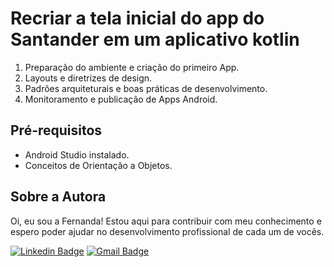 # Recriar a tela inicial do app do Santander em um aplicativo kotlin
1. Preparação do ambiente e criação do primeiro App.
3. Layouts e diretrizes de design.
4. Padrões arquiteturais e boas práticas de desenvolvimento.
5. Monitoramento e publicação de Apps Android.

## Pré-requisitos
- Android Studio instalado. 
- Conceitos de Orientação a Objetos.

## Sobre a Autora
Oi, eu sou a Fernanda! Estou aqui para contribuir com meu conhecimento e espero poder ajudar no desenvolvimento profissional de cada um de vocês.

[![Linkedin Badge](https://img.shields.io/badge/-Fernanda_Maki_Hirose-blue?style=flat-square&logo=Linkedin&logoColor=white&link=https://www.linkedin.com/in/fernanda-maki-hirose-801117208/)](https://www.linkedin.com/in/fernanda-maki-hirose-801117208/)  [![Gmail Badge](https://img.shields.io/badge/-femahi2020@gmail.com-c14438?style=flat-square&logo=Gmail&logoColor=white&link=mailto:femahi2020@gmail.com)](mailto:femahi2020@gmail.com)



